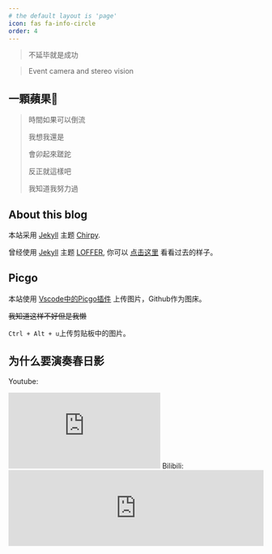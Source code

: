 ```yaml
---
# the default layout is 'page'
icon: fas fa-info-circle
order: 4
---
```

> 不延毕就是成功

> Event camera and stereo vision

## 一顆蘋果🍎

> 時間如果可以倒流
>
> 我想我還是
>
> 會卯起來蹉跎
>
> 反正就這樣吧
>
> 我知道我努力過

## About this blog

本站采用 [Jekyll](https://jekyllrb.com/) 主题 [Chirpy](https://github.com/cotes2020/jekyll-theme-chirpy).

曾经使用 [Jekyll](https://jekyllrb.com/) 主题 [LOFFER](https://fromendworld.github.io/LOFFER/), 你可以 [点击这里](https://2c984r83y.github.io/first_blog/) 看看过去的样子。

## Picgo

本站使用 [Vscode中的Picgo插件](https://picgo.github.io/PicGo-Doc/zh/guide/config.html#github%E5%9B%BE%E5%BA%8A) 上传图片，Github作为图床。

~~我知道这样不好但是我懒~~

`Ctrl + Alt + u`上传剪贴板中的图片。

## 为什么要演奏春日影
Youtube:
<iframe
  class="embed-video youtube"
  loading="lazy"
  src="https://www.youtube.com/embed/W8DCWI_Gc9c"
  title="YouTube video player"
  frameborder="0"
  allow="accelerometer; autoplay; clipboard-write; encrypted-media; gyroscope; picture-in-picture"
  allowfullscreen
></iframe>
Bilibili:
<iframe loading="lazy" src="https://player.bilibili.com/player.html?aid=786483310&bvid=BV1v14y1z7MV&cid=1212521934&page=1&high_quality=1&danmaku=0&autoplay=0" allowfullscreen="allowfullscreen" width="100%" scrolling="no" frameborder="0" sandbox="allow-top-navigation allow-same-origin allow-forms allow-scripts"></iframe>
